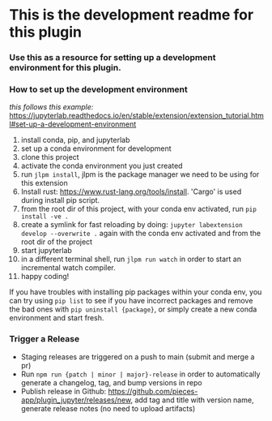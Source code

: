 # This is the development readme for this plugin

### Use this as a resource for setting up a development environment for this plugin.

### How to set up the development environment

_this follows this example:_ https://jupyterlab.readthedocs.io/en/stable/extension/extension_tutorial.html#set-up-a-development-environment

1. install conda, pip, and jupyterlab
2. set up a conda environment for development
3. clone this project
4. activate the conda environment you just created
5. run `jlpm install`, jlpm is the package manager we need to be using for this extension
6. Install rust: https://www.rust-lang.org/tools/install. 'Cargo' is used during install pip script.
7. from the root dir of this project, with your conda env activated, run `pip install -ve .`
8. create a symlink for fast reloading by doing: `jupyter labextension develop --overwrite .` again with the conda env activated and from the root dir of the project
9. start jupyterlab
10. in a different terminal shell, run `jlpm run watch` in order to start an incremental watch compiler.
11. happy coding!

If you have troubles with installing pip packages within your conda env, you can try using `pip list` to see if you have incorrect packages and remove the bad ones with `pip uninstall {package}`, or simply create a new conda environment and start fresh.

### Trigger a Release

- Staging releases are triggered on a push to main (submit and merge a pr)
- Run `npm run {patch | minor | major}-release` in order to automatically generate a changelog, tag, and bump versions in repo
- Publish release in Github: https://github.com/pieces-app/plugin_jupyter/releases/new, add tag and title with version name, generate release notes (no need to upload artifacts)
